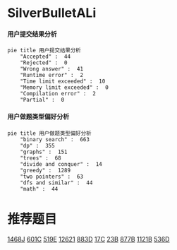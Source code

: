 # SilverBulletALi

<!-- tabs:start -->



#### **用户提交结果分析**

```mermaid
pie title 用户提交结果分析
    "Accepted" :  44
    "Rejected" :  0
    "Wrong answer" :  41
    "Runtime error" :  2
    "Time limit exceeded" :  10
    "Memory limit exceeded" :  0
    "Compilation error" :  2
    "Partial" :  0
```

#### **用户做题类型偏好分析**

```mermaid
pie title 用户做题类型偏好分析
    "binary search" :  663
    "dp" :  355
    "graphs" :  151
    "trees" :  68
    "divide and conquer" :  14
    "greedy" :  1289
    "two pointers" :  63
    "dfs and similar" :  44
    "math" :  44
```



<!-- tabs:end -->
# 推荐题目
[1468J](https://codeforces.com/contest/1468/problem/J)
[601C](https://codeforces.com/contest/601/problem/C)
[519E](https://codeforces.com/contest/519/problem/E)
[12621](https://codeforces.com/contest/1262/problem/1)
[883D](https://codeforces.com/contest/883/problem/D)
[17C](https://codeforces.com/contest/17/problem/C)
[23B](https://codeforces.com/contest/23/problem/B)
[877B](https://codeforces.com/contest/877/problem/B)
[1121B](https://codeforces.com/contest/1121/problem/B)
[536D](https://codeforces.com/contest/536/problem/D)
